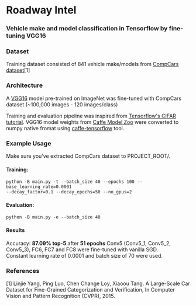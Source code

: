 # Roadway Intel

### Vehicle make and model classification in Tensorflow by fine-tuning VGG16

### Dataset
Training dataset consisted of 841 vehicle make/models from [CompCars dataset](http://mmlab.ie.cuhk.edu.hk/datasets/comp_cars/index.html)[1]

### Architecture
A [VGG16](http://arxiv.org/pdf/1409.1556.pdf) model pre-trained on ImageNet was fine-tuned with CompCars dataset (~100,000 images - 120 images/class)

Training and evaluation pipeline was inspired from [Tensorflow's CIFAR tutorial](https://www.tensorflow.org/versions/r0.10/tutorials/deep_cnn/index.html).
VGG16 model weights from [Caffe Model Zoo](https://github.com/BVLC/caffe/wiki/Model-Zoo) were converted to numpy native fromat using [caffe-tensorflow](https://github.com/ethereon/caffe-tensorflow) tool.


### Example Usage
Make sure you've extracted CompCars dataset to PROJECT_ROOT/.
#### Training:
```shell
python -B main.py -t --batch_size 40 --epochs 100 --base_learning_rate=0.0001
--decay_factor=0.1 --decay_epochs=50 --no_gpus=2
```
#### Evaluation:
```shell
python -B main.py -e --batch_size 40
```

#### Results
Accuracy: **87.09% top-5** after **51 epochs**
Conv5 (Conv5_1, Conv5_2, Conv5_3), FC6, FC7 and FC8 were fine-tuned with vanilla SGD.  
Constant learning rate of 0.0001 and batch size of 70 were used.  

### References
[1] Linjie Yang, Ping Luo, Chen Change Loy, Xiaoou Tang. A Large-Scale Car Dataset for Fine-Grained Categorization and Verification, In Computer Vision and Pattern Recognition (CVPR), 2015.
